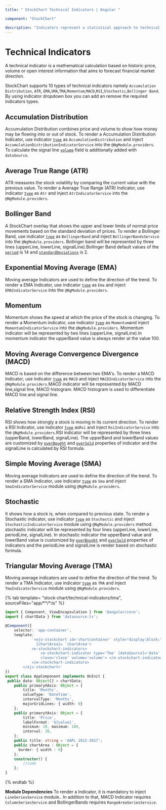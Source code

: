 ```yaml
---
title: " StockChart Technical Indicators | Angular "

component: "StockChart"

description: "Indicators represent a statistical approach to technical analysis as opposed to a subjective approach. we have different types of indicators."
---
```


<!-- markdownlint-disable MD036 -->

# Technical Indicators

A technical indicator is a mathematical calculation based on historic price, volume or open interest information
that aims to forecast financial market direction.

StockChart supports 10 types of technical indicators namely `Accumulation Distribution`, `ATR`, `EMA`,`SMA`,`TMA`,`Momentum`,`MACD`,`RSI`,`Stochastic`,`Bollinger Band`. By using indicator dropdown box you can add an remove the required indicators types.

## Accumulation Distribution

Accumulation Distribution combines price and volume to show how money may be flowing into or out of stock.
To render a Accumulation Distribution Indicator,
use indicator [`type`](../api/stock-chart/stockChartIndicatorModel/#type) as `AccumulationDistribution` and inject
`AccumulationDistributionIndicatorService` into the `@NgModule.providers`.
To calculate the signal line [`volume`](../api/stock-chart/stockChartIndicatorModel/#volume) field is additionally added with `dataSource`.

## Average True Range (ATR)

ATR measures the stock volatility by comparing the current value with the
previous value. To render a Average True Range (ATR) Indicator,
use indicator [`type`](../api/stock-chart/stockChartIndicatorModel/#type) as `Atr` and inject `AtrIndicatorService` into the `@NgModule.providers`.

## Bollinger Band

A StockChart overlay that shows the upper and lower limits of normal price movements based on the standard deviation of prices.
To render a Bollinger Band, use indicator [`type`](../api/stock-chart/stockChartIndicatorModel/#type) as `BollingerBand`
and inject `BollingerBandsService` into the `@NgModule.providers`.
Bollinger band will be represented by three lines (upperLine, lowerLine, signalLine).Bollinger Band
default values of the [`period`](../api/stock-chart/stockChartIndicatorModel/#period) is 14 and
[`standardDeviations`](../api/stock-chart/stockChartIndicatorModel/#standarddeviation) is 2.

## Exponential Moving Average (EMA)

Moving average Indicators are used to define the direction of the trend. To render a EMA Indicator,
use indicator [`type`](../api/stock-chart/stockChartIndicatorModel/#type) as `Ema` and
inject `EMAIndicatorService` into the `@NgModule.providers`.

## Momentum

Momentum shows the speed at which the price of the stock is changing. To render a Momentum indicator, use indicator
[`type`](../api/stock-chart/stockChartIndicatorModel/#type) as `Momentum`and inject `MomentumIndicatorService` into the
`@NgModule.providers`. Momentum indicator will be represented by two lines (upperLine,
signalLine).In momentum indicator the upperBand value is always render at the value 100.

## Moving Average Convergence Divergence (MACD)

MACD is based on the difference between two EMA's. To render a MACD Indicator, use indicator [`type`](../api/stock-chart/stockChartIndicatorModel/#type) as
`MACD` and inject `MACDIndicatorService` into the `@NgModule.providers`.MACD indicator will be represented
by MACD line,signal line, MACD histogram. MACD histogram is used to differentiate MACD line and signal line.

## Relative Strength Index (RSI)

RSI shows how strongly a stock is moving in its current direction. To render a RSI Indicator, use
indicator [`type`](../api/stock-chart/stockChartIndicatorModel/#type) as`Rsi` and inject `RsiIndicatorService`
into the `@NgModule.providers`.RSI indicator will be represented
by three lines (upperBand, lowerBand, signalLine). The upperBand and lowerBand values are customized by
[`overBought`](../api/stock-chart/stockChartIndicatorModel/#overbrought) and [`overSold`](../api/stock-chart/stockChartIndicatorModel/#oversold)
properties of indicator and the signalLine is calculated by RSI formula.

## Simple Moving Average (SMA)

Moving average Indicators are used to define the direction of the trend. To render a SMA Indicator,
use indicator [`type`](../api/stock-chart/stockChartIndicatorModel/#type) as
`Sma` and inject `SmaIndicatorService` module using `@NgModule.providers`.

## Stochastic

It shows how a stock is, when compared to previous state. To render a Stochastic indicator,
use indicator [`type`](../api/stock-chart/stockChartIndicatorModel/#type) as `Stochastic`
and inject `StochasticIndicatorService` module using `@NgModule.providers` method.
stochastic indicator will be represented by four lines (upperLine, lowerLine, periodLine, signalLine).
In stochastic indicator the upperBand value and lowerBand value is customized by [`overBought`](../api/stock-chart/stockChartIndicatorModel/#overbought)
and [`overSold`](../api/stock-chart/stockChartIndicatorModel/#oversold) properties of indicators and the periodLine and
signalLine is render based on stochastic formula.

## Triangular Moving Average (TMA)

Moving average indicators are used to define the direction of the trend. To render a TMA Indicator,
use indicator [`type`](../api/stock-chart/stockChartIndicatorModel/#type) as
`TMA` and inject `TmaIndicatorService` module using `@NgModule.providers`.

{% tab template= "stock-chart/technical-indicators/tma", sourceFiles="app/**/*.ts" %}

```typescript
import { Component, ViewEncapsulation } from '@angular/core';
import { chartData } from 'datasource.ts';

@Component({
    selector: 'app-container',
    template:
            `<ejs-stockchart id='chartcontainer' style="display:block;" [title]='title' [primaryXAxis]='primaryXAxis' [primaryYAxis]='primaryYAxis'
              [chartArea]= 'chartArea'>
            <e-stockchart-indicators>
                <e-stockchart-indicator type='Tma' [dataSource]='data' xName='x' field="Close" high='high' low='low' open='open' fill="blue"
                close='close' volume='volume'> </e-stockchart-indicator>
            </e-stockchart-indicators>
        </ejs-stockchart>`
})
export class AppComponent implements OnInit {
 public data: Object[] = chartData;
    public primaryXAxis: Object = {
        title: 'Months',
        valueType: 'DateTime',
        intervalType: 'Months',
        majorGridLines: { width: 0}
    };
    public primaryYAxis: Object = {
        title: 'Price',
        labelFormat: '${value}',
        minimum: 30, maximum: 180,
        interval: 30,
    };
    public title: string = 'AAPL 2012-2017';
    public chartArea : Object = {
      border: { width : 0}
    };
    constructor() {
        //code
    };
}
```

{% endtab %}

**Module Dependencies**
To render a Indicator, it is mandatory to inject `LineSeriesService` module..
In addition to that, MACD Indicator requires `ColumnSeriesService` and BollingerBands requires `RangeAreaSeriesService`.

